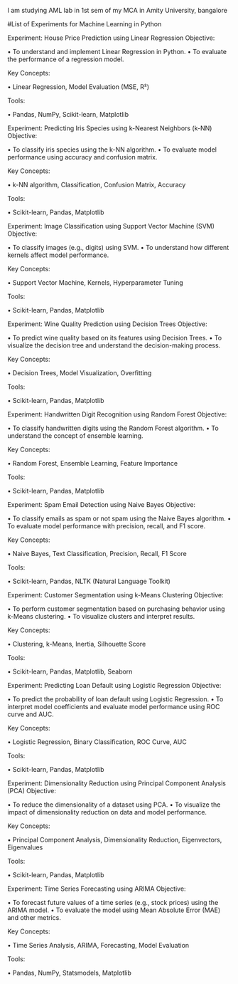 I am studying AML lab in 1st sem of my MCA in Amity University, bangalore

#List of Experiments for Machine Learning in Python

Experiment: House Price Prediction using Linear Regression
Objective:

• To understand and implement Linear Regression in Python. • To evaluate the performance of a regression model.

Key Concepts:

• Linear Regression, Model Evaluation (MSE, R²)

Tools:

• Pandas, NumPy, Scikit-learn, Matplotlib

Experiment: Predicting Iris Species using k-Nearest Neighbors (k-NN)
Objective:

• To classify iris species using the k-NN algorithm. • To evaluate model performance using accuracy and confusion matrix.

Key Concepts:

• k-NN algorithm, Classification, Confusion Matrix, Accuracy

Tools:

• Scikit-learn, Pandas, Matplotlib

Experiment: Image Classification using Support Vector Machine (SVM)
Objective:

• To classify images (e.g., digits) using SVM. • To understand how different kernels affect model performance.

Key Concepts:

• Support Vector Machine, Kernels, Hyperparameter Tuning

Tools:

• Scikit-learn, Pandas, Matplotlib

Experiment: Wine Quality Prediction using Decision Trees
Objective:

• To predict wine quality based on its features using Decision Trees. • To visualize the decision tree and understand the decision-making process.

Key Concepts:

• Decision Trees, Model Visualization, Overfitting

Tools:

• Scikit-learn, Pandas, Matplotlib

Experiment: Handwritten Digit Recognition using Random Forest
Objective:

• To classify handwritten digits using the Random Forest algorithm. • To understand the concept of ensemble learning.

Key Concepts:

• Random Forest, Ensemble Learning, Feature Importance

Tools:

• Scikit-learn, Pandas, Matplotlib

Experiment: Spam Email Detection using Naive Bayes
Objective:

• To classify emails as spam or not spam using the Naive Bayes algorithm. • To evaluate model performance with precision, recall, and F1 score.

Key Concepts:

• Naive Bayes, Text Classification, Precision, Recall, F1 Score

Tools:

• Scikit-learn, Pandas, NLTK (Natural Language Toolkit)

Experiment: Customer Segmentation using k-Means Clustering
Objective:

• To perform customer segmentation based on purchasing behavior using k-Means clustering. • To visualize clusters and interpret results.

Key Concepts:

• Clustering, k-Means, Inertia, Silhouette Score

Tools:

• Scikit-learn, Pandas, Matplotlib, Seaborn

Experiment: Predicting Loan Default using Logistic Regression
Objective:

• To predict the probability of loan default using Logistic Regression. • To interpret model coefficients and evaluate model performance using ROC curve and AUC.

Key Concepts:

• Logistic Regression, Binary Classification, ROC Curve, AUC

Tools:

• Scikit-learn, Pandas, Matplotlib

Experiment: Dimensionality Reduction using Principal Component Analysis (PCA)
Objective:

• To reduce the dimensionality of a dataset using PCA. • To visualize the impact of dimensionality reduction on data and model performance.

Key Concepts:

• Principal Component Analysis, Dimensionality Reduction, Eigenvectors, Eigenvalues

Tools:

• Scikit-learn, Pandas, Matplotlib

Experiment: Time Series Forecasting using ARIMA
Objective:

• To forecast future values of a time series (e.g., stock prices) using the ARIMA model. • To evaluate the model using Mean Absolute Error (MAE) and other metrics.

Key Concepts:

• Time Series Analysis, ARIMA, Forecasting, Model Evaluation

Tools:

• Pandas, NumPy, Statsmodels, Matplotlib
